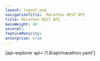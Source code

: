 ```yaml
---
layout: layout.pug
navigationTitle:  Marathon REST API
title: Marathon REST API
menuWeight: 40
excerpt:
featureMaturity:
enterprise: true
---
```


[api-explorer api='/1.8/api/marathon.yaml']